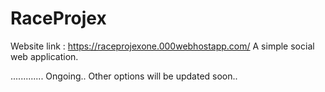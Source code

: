 # RaceProjex
Website link : https://raceprojexone.000webhostapp.com/
A simple social web application. 




............. Ongoing.. 
Other options will be updated soon.. 
